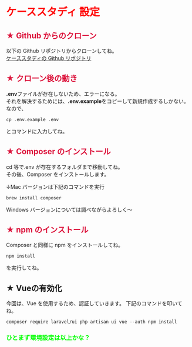 <h1 style="color: red">ケーススタディ 設定</h1>

<h2 style="color: crimson"> ★ Github からのクローン</h2>

以下の Github リポジトリからクローンしてね。  
[ケーススタディの Github リポジトリ](https://github.com/Sigoku14/case4)

<h2 style="color: crimson"> ★ クローン後の動き</h2>

**.env**ファイルが存在しないため、エラーになる。  
それを解決するためには、**.env.example**をコピーして新規作成するしかない。
なので、

```
cp .env.example .env
```

とコマンドに入力してね。

<h2 style="color: crimson"> ★ Composer のインストール</h2>

cd 等で.env が存在するフォルダまで移動してね。  
その後、Composer をインストールします。

↓Mac バージョンは下記のコマンドを実行

```
brew install composer
```

Windows バージョンについては調べながらよろしく〜

<h2 style="color: crimson"> ★ npm のインストール</h2>

Composer と同様に npm をインストールしてね。

```
npm install
```

を実行してね。

<h2> ★ Vueの有効化</h2>

今回は、Vue を使用するため、認証していきます。
下記のコマンドを叩いてね。

```
composer require laravel/ui php artisan ui vue --auth npm install
```

<h3 style="color: lime"> ひとまず環境設定は以上かな？</h3>
